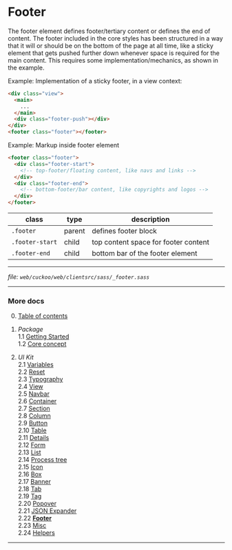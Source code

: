 # Footer

The footer element defines footer/tertiary content or defines the end of content.
The footer included in the core styles has been structured in a way that it will
or should be on the bottom of the page at all time, like a sticky element that gets
pushed further down whenever space is required for the main content. This requires
some implementation/mechanics, as shown in the example.

Example: Implementation of a sticky footer, in a view context:
```html
<div class="view">
  <main>
    ...
  </main>
  <div class="footer-push"></div>
</div>
<footer class="footer"></footer>
```

Example: Markup inside footer element
```html
<footer class="footer">
  <div class="footer-start">
    <!-- top-footer/floating content, like navs and links -->
  </div>
  <div class="footer-end">
    <!-- bottom-footer/bar content, like copyrights and logos -->
  </div>
</footer>
```

| class           | type   | description                          |
| --------------- | ------ | ------------------------------------ |
| `.footer`       | parent | defines footer block                 |
| `.footer-start` | child  | top content space for footer content |
| `.footer-end`   | child  | bottom bar of the footer element     |

---
_file: `web/cuckoo/web/clientsrc/sass/_footer.sass`_

---

### More docs

0. [Table of contents](../index.md)

1. _Package_  
  1.1 [Getting Started](../package/getting-started.md)  
  1.2 [Core concept](../package/concept.md)  

2. _UI Kit_  
  2.1 [Variables](./var.md)  
  2.2 [Reset](./reset.md)  
  2.3 [Typography](./typography.md)  
  2.4 [View](./view.md)  
  2.5 [Navbar](./navbar.md)  
  2.6 [Container](./container.md)  
  2.7 [Section](./section.md)  
  2.8 [Column](./column.md)  
  2.9 [Button](./button.md)  
  2.10 [Table](./table.md)  
  2.11 [Details](./details.md)  
  2.12 [Form](./form.md)  
  2.13 [List](./list.md)  
  2.14 [Process tree](./process-tree.md)  
  2.15 [Icon](./icon.md)  
  2.16 [Box](./box.md)  
  2.17 [Banner](./banner.md)  
  2.18 [Tab](./tab.md)  
  2.19 [Tag](./tag.md)  
  2.20 [Popover](./popover.md)  
  2.21 [JSON Expander](./json-expander.md)  
  2.22 **[Footer](./footer.md)**  
  2.23 [Misc](./misc.md)  
  2.24 [Helpers](./helpers.md)  

---
